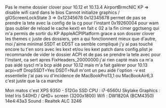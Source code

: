 Pas le meme dossier clover pour 10.12 et 10.13.4
AirportBrmcNIC KP => disable wifi card dans le bios
Cannot initialize graphics / gIOScreenLockState 3  => 0x12345678
0x12345678 permet de pas se prendre la tete avec la config de la cg pour l'instant
0x19260004 pour wam (pas oublier de reload le cache kext) en fait c 02 a la fin
cimer ggctseng qui m'a permis de sortir du KP AppleACPIPlatform grace a son dossier clover
les themes c juste des dossiers, yen a qui fonctionnent mieux que d'autre, moi j'aime minimal
SSDT et DDST ca semble compliqué j'y ai pas touché encore
tu t'en sors avec les kext et/ou les kext patch dans config.plist
je recommande de vider le dossier ACPI et de pas se prendre la tete avec pour l'instant, ca sert apres
FixHeaders_20000000 j'ai rien capté mais ca m'a pas aidé
syscl m'a bcp aidé pour 10.12 mais m'a fait galérer pour 10.13
acpi=off DropSSDT=Yes DSDT=Null m'ont un peu aidé
l'option -v est essentielle
j'ai pas vu d'incidence de MacBookPro13,1 ou MacBookAir6,3 c'est juste que la ca marche



Mon matos c'est
    XPS 9350  - 512Go SSD
    CPU : i7-6560U Skylake
    Graphics : Intel Iris 540HD / QHD+ screen (3200x1800)
    Wifi : DW1820A (BCM4350) 14e4:43a3
    Sound : Realtek ALC 3246

